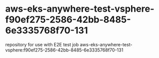# aws-eks-anywhere-test-vsphere-f90ef275-2586-42bb-8485-6e3335768f70-131
repository for use with E2E test job aws-eks-anywhere-test-vsphere:f90ef275-2586-42bb-8485-6e3335768f70-131
